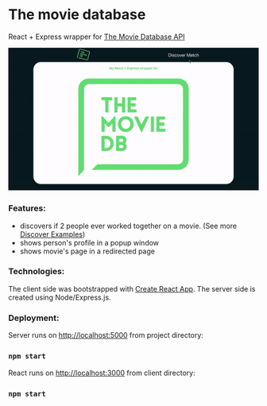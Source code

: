# The movie database

React + Express wrapper for [The Movie Database API](https://developers.themoviedb.org/3)

![tmdb](./client/src/assets/tmdb.gif)

### Features:

- discovers if 2 people ever worked together on a movie. (See more [Discover Examples](https://www.themoviedb.org/documentation/api/discover?language=en-US))
- shows person's profile in a popup window
- shows movie's page in a redirected page

### Technologies:

The client side was bootstrapped with [Create React App](https://github.com/facebook/create-react-app).
The server side is created using Node/Express.js.

### Deployment:

Server runs on [http://localhost:5000](http://localhost:5000) from project directory:

### `npm start`

React runs on [http://localhost:3000](http://localhost:3000) from client directory:

### `npm start`
